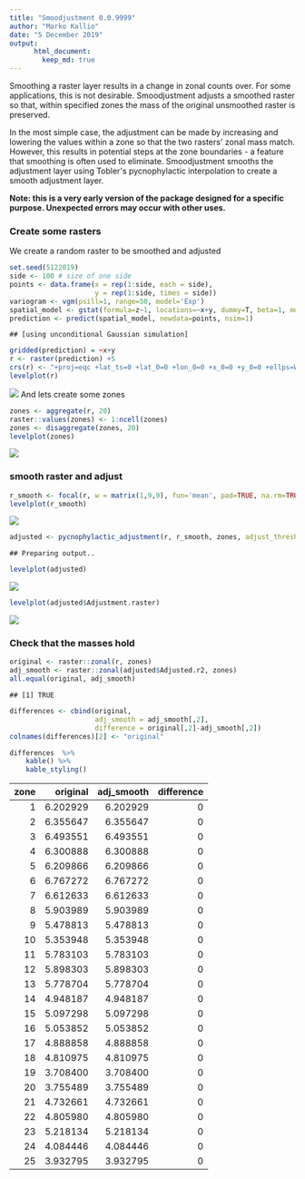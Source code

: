 ```yaml
---
title: "Smoodjustment 0.0.9999"
author: "Marko Kallio"
date: "5 December 2019"
output:
      html_document:
        keep_md: true
---
```


Smoothing a raster layer results in a change in zonal counts over. For some applications, this is not desirable. Smoodjustment adjusts a smoothed raster so that, within specified zones the mass of the original unsmoothed raster is preserved. 

In the most simple case, the adjustment can be made by increasing and lowering the values within a zone so that the two rasters' zonal mass match. However, this results in potential steps at the zone boundaries - a feature that smoothing is often used to eliminate. Smoodjustment smooths the adjustment layer using Tobler's pycnophylactic interpolation to create a smooth adjustment layer.

**Note: this is a very early version of the package designed for a specific purpose. Unexpected errors may occur with other uses.**




### Create some rasters 
We create a random raster to be smoothed and adjusted


```r
set.seed(5122019)
side <- 100 # size of one side
points <- data.frame(x = rep(1:side, each = side),
                     y = rep(1:side, times = side))
variogram <- vgm(psill=1, range=50, model='Exp')
spatial_model <- gstat(formula=z~1, locations=~x+y, dummy=T, beta=1, model=variogram, nmax=20)
prediction <- predict(spatial_model, newdata=points, nsim=1)
```

```
## [using unconditional Gaussian simulation]
```

```r
gridded(prediction) = ~x+y
r <- raster(prediction) +5
crs(r) <- "+proj=eqc +lat_ts=0 +lat_0=0 +lon_0=0 +x_0=0 +y_0=0 +ellps=WGS84 +datum=WGS84 +units=m +no_defs"
levelplot(r)
```

![](README_files/figure-html/unnamed-chunk-1-1.png)<!-- -->
And lets create some zones


```r
zones <- aggregate(r, 20)
raster::values(zones) <- 1:ncell(zones)
zones <- disaggregate(zones, 20)
levelplot(zones)
```

![](README_files/figure-html/unnamed-chunk-2-1.png)<!-- -->

### smooth raster and adjust

```r
r_smooth <- focal(r, w = matrix(1,9,9), fun='mean', pad=TRUE, na.rm=TRUE)
levelplot(r_smooth)
```

![](README_files/figure-html/unnamed-chunk-3-1.png)<!-- -->

```r
adjusted <- pycnophylactic_adjustment(r, r_smooth, zones, adjust_threshold = 0.5, n =50, intensive=FALSE, return_error = TRUE, verbose=FALSE)
```

```
## Preparing output..
```

```r
levelplot(adjusted)
```

![](README_files/figure-html/unnamed-chunk-4-1.png)<!-- -->

```r
levelplot(adjusted$Adjustment.raster)
```

![](README_files/figure-html/unnamed-chunk-4-2.png)<!-- -->

### Check that the masses hold

```r
original <- raster::zonal(r, zones)
adj_smooth <- raster::zonal(adjusted$Adjusted.r2, zones)
all.equal(original, adj_smooth)
```

```
## [1] TRUE
```


```r
differences <- cbind(original, 
                     adj_smooth = adj_smooth[,2],
                     difference = original[,2]-adj_smooth[,2])
colnames(differences)[2] <- "original"

differences  %>%
    kable() %>%
    kable_styling()
```

<table class="table" style="margin-left: auto; margin-right: auto;">
 <thead>
  <tr>
   <th style="text-align:right;"> zone </th>
   <th style="text-align:right;"> original </th>
   <th style="text-align:right;"> adj_smooth </th>
   <th style="text-align:right;"> difference </th>
  </tr>
 </thead>
<tbody>
  <tr>
   <td style="text-align:right;"> 1 </td>
   <td style="text-align:right;"> 6.202929 </td>
   <td style="text-align:right;"> 6.202929 </td>
   <td style="text-align:right;"> 0 </td>
  </tr>
  <tr>
   <td style="text-align:right;"> 2 </td>
   <td style="text-align:right;"> 6.355647 </td>
   <td style="text-align:right;"> 6.355647 </td>
   <td style="text-align:right;"> 0 </td>
  </tr>
  <tr>
   <td style="text-align:right;"> 3 </td>
   <td style="text-align:right;"> 6.493551 </td>
   <td style="text-align:right;"> 6.493551 </td>
   <td style="text-align:right;"> 0 </td>
  </tr>
  <tr>
   <td style="text-align:right;"> 4 </td>
   <td style="text-align:right;"> 6.300888 </td>
   <td style="text-align:right;"> 6.300888 </td>
   <td style="text-align:right;"> 0 </td>
  </tr>
  <tr>
   <td style="text-align:right;"> 5 </td>
   <td style="text-align:right;"> 6.209866 </td>
   <td style="text-align:right;"> 6.209866 </td>
   <td style="text-align:right;"> 0 </td>
  </tr>
  <tr>
   <td style="text-align:right;"> 6 </td>
   <td style="text-align:right;"> 6.767272 </td>
   <td style="text-align:right;"> 6.767272 </td>
   <td style="text-align:right;"> 0 </td>
  </tr>
  <tr>
   <td style="text-align:right;"> 7 </td>
   <td style="text-align:right;"> 6.612633 </td>
   <td style="text-align:right;"> 6.612633 </td>
   <td style="text-align:right;"> 0 </td>
  </tr>
  <tr>
   <td style="text-align:right;"> 8 </td>
   <td style="text-align:right;"> 5.903989 </td>
   <td style="text-align:right;"> 5.903989 </td>
   <td style="text-align:right;"> 0 </td>
  </tr>
  <tr>
   <td style="text-align:right;"> 9 </td>
   <td style="text-align:right;"> 5.478813 </td>
   <td style="text-align:right;"> 5.478813 </td>
   <td style="text-align:right;"> 0 </td>
  </tr>
  <tr>
   <td style="text-align:right;"> 10 </td>
   <td style="text-align:right;"> 5.353948 </td>
   <td style="text-align:right;"> 5.353948 </td>
   <td style="text-align:right;"> 0 </td>
  </tr>
  <tr>
   <td style="text-align:right;"> 11 </td>
   <td style="text-align:right;"> 5.783103 </td>
   <td style="text-align:right;"> 5.783103 </td>
   <td style="text-align:right;"> 0 </td>
  </tr>
  <tr>
   <td style="text-align:right;"> 12 </td>
   <td style="text-align:right;"> 5.898303 </td>
   <td style="text-align:right;"> 5.898303 </td>
   <td style="text-align:right;"> 0 </td>
  </tr>
  <tr>
   <td style="text-align:right;"> 13 </td>
   <td style="text-align:right;"> 5.778704 </td>
   <td style="text-align:right;"> 5.778704 </td>
   <td style="text-align:right;"> 0 </td>
  </tr>
  <tr>
   <td style="text-align:right;"> 14 </td>
   <td style="text-align:right;"> 4.948187 </td>
   <td style="text-align:right;"> 4.948187 </td>
   <td style="text-align:right;"> 0 </td>
  </tr>
  <tr>
   <td style="text-align:right;"> 15 </td>
   <td style="text-align:right;"> 5.097298 </td>
   <td style="text-align:right;"> 5.097298 </td>
   <td style="text-align:right;"> 0 </td>
  </tr>
  <tr>
   <td style="text-align:right;"> 16 </td>
   <td style="text-align:right;"> 5.053852 </td>
   <td style="text-align:right;"> 5.053852 </td>
   <td style="text-align:right;"> 0 </td>
  </tr>
  <tr>
   <td style="text-align:right;"> 17 </td>
   <td style="text-align:right;"> 4.888858 </td>
   <td style="text-align:right;"> 4.888858 </td>
   <td style="text-align:right;"> 0 </td>
  </tr>
  <tr>
   <td style="text-align:right;"> 18 </td>
   <td style="text-align:right;"> 4.810975 </td>
   <td style="text-align:right;"> 4.810975 </td>
   <td style="text-align:right;"> 0 </td>
  </tr>
  <tr>
   <td style="text-align:right;"> 19 </td>
   <td style="text-align:right;"> 3.708400 </td>
   <td style="text-align:right;"> 3.708400 </td>
   <td style="text-align:right;"> 0 </td>
  </tr>
  <tr>
   <td style="text-align:right;"> 20 </td>
   <td style="text-align:right;"> 3.755489 </td>
   <td style="text-align:right;"> 3.755489 </td>
   <td style="text-align:right;"> 0 </td>
  </tr>
  <tr>
   <td style="text-align:right;"> 21 </td>
   <td style="text-align:right;"> 4.732661 </td>
   <td style="text-align:right;"> 4.732661 </td>
   <td style="text-align:right;"> 0 </td>
  </tr>
  <tr>
   <td style="text-align:right;"> 22 </td>
   <td style="text-align:right;"> 4.805980 </td>
   <td style="text-align:right;"> 4.805980 </td>
   <td style="text-align:right;"> 0 </td>
  </tr>
  <tr>
   <td style="text-align:right;"> 23 </td>
   <td style="text-align:right;"> 5.218134 </td>
   <td style="text-align:right;"> 5.218134 </td>
   <td style="text-align:right;"> 0 </td>
  </tr>
  <tr>
   <td style="text-align:right;"> 24 </td>
   <td style="text-align:right;"> 4.084446 </td>
   <td style="text-align:right;"> 4.084446 </td>
   <td style="text-align:right;"> 0 </td>
  </tr>
  <tr>
   <td style="text-align:right;"> 25 </td>
   <td style="text-align:right;"> 3.932795 </td>
   <td style="text-align:right;"> 3.932795 </td>
   <td style="text-align:right;"> 0 </td>
  </tr>
</tbody>
</table>


